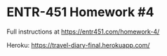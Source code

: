 # ENTR-451 Homework #4

Full instructions at https://entr451.com/homework-4/

Heroku: https://travel-diary-final.herokuapp.com/